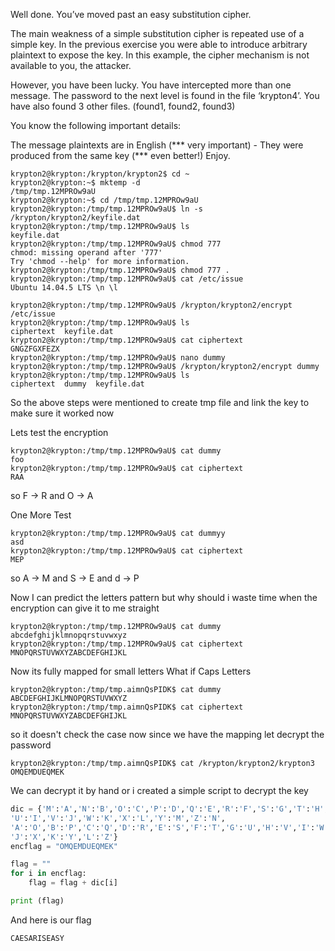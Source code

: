 Well done. You’ve moved past an easy substitution cipher.

The main weakness of a simple substitution cipher is repeated use of a simple key.
In the previous exercise you were able to introduce arbitrary plaintext to expose the key.
In this example, the cipher mechanism is not available to you, the attacker.

However, you have been lucky.
You have intercepted more than one message.
The password to the next level is found in the file ‘krypton4’.
You have also found 3 other files. (found1, found2, found3)

You know the following important details:

The message plaintexts are in English (*** very important) - They were produced from the same key (*** even better!)
Enjoy.

```shell
krypton2@krypton:/krypton/krypton2$ cd ~
krypton2@krypton:~$ mktemp -d
/tmp/tmp.12MPROw9aU
krypton2@krypton:~$ cd /tmp/tmp.12MPROw9aU
krypton2@krypton:/tmp/tmp.12MPROw9aU$ ln -s /krypton/krypton2/keyfile.dat
krypton2@krypton:/tmp/tmp.12MPROw9aU$ ls
keyfile.dat
krypton2@krypton:/tmp/tmp.12MPROw9aU$ chmod 777
chmod: missing operand after '777'
Try 'chmod --help' for more information.
krypton2@krypton:/tmp/tmp.12MPROw9aU$ chmod 777 .
krypton2@krypton:/tmp/tmp.12MPROw9aU$ cat /etc/issue
Ubuntu 14.04.5 LTS \n \l

krypton2@krypton:/tmp/tmp.12MPROw9aU$ /krypton/krypton2/encrypt /etc/issue
krypton2@krypton:/tmp/tmp.12MPROw9aU$ ls
ciphertext  keyfile.dat
krypton2@krypton:/tmp/tmp.12MPROw9aU$ cat ciphertext
GNGZFGXFEZX
krypton2@krypton:/tmp/tmp.12MPROw9aU$ nano dummy
krypton2@krypton:/tmp/tmp.12MPROw9aU$ /krypton/krypton2/encrypt dummy
krypton2@krypton:/tmp/tmp.12MPROw9aU$ ls
ciphertext  dummy  keyfile.dat
```
So the above steps were mentioned to create tmp file and link the key to make sure it worked now 

Lets test the encryption
```
krypton2@krypton:/tmp/tmp.12MPROw9aU$ cat dummy
foo
krypton2@krypton:/tmp/tmp.12MPROw9aU$ cat ciphertext
RAA
```
so F -> R and O -> A

One More Test
```shell
krypton2@krypton:/tmp/tmp.12MPROw9aU$ cat dummyy
asd
krypton2@krypton:/tmp/tmp.12MPROw9aU$ cat ciphertext
MEP
```
so A -> M and S -> E and d -> P 

Now I can predict the letters pattern but why should i waste time when the encryption can give it to me straight 
```shell
krypton2@krypton:/tmp/tmp.12MPROw9aU$ cat dummy
abcdefghijklmnopqrstuvwxyz
krypton2@krypton:/tmp/tmp.12MPROw9aU$ cat ciphertext
MNOPQRSTUVWXYZABCDEFGHIJKL
```
Now its fully mapped for small letters What if Caps Letters
```shell
krypton2@krypton:/tmp/tmp.aimnQsPIDK$ cat dummy
ABCDEFGHIJKLMNOPQRSTUVWXYZ
krypton2@krypton:/tmp/tmp.aimnQsPIDK$ cat ciphertext
MNOPQRSTUVWXYZABCDEFGHIJKL
```
so it doesn't check the case now since we have the mapping let decrypt the password 
```shell
krypton2@krypton:/tmp/tmp.aimnQsPIDK$ cat /krypton/krypton2/krypton3
OMQEMDUEQMEK
```
We can decrypt it by hand or i created a simple script to decrypt the key

```python
dic = {'M':'A','N':'B','O':'C','P':'D','Q':'E','R':'F','S':'G','T':'H',
'U':'I','V':'J','W':'K','X':'L','Y':'M','Z':'N',
'A':'O','B':'P','C':'Q','D':'R','E':'S','F':'T','G':'U','H':'V','I':'W',
'J':'X','K':'Y','L':'Z'}
encflag = "OMQEMDUEQMEK"

flag = ""
for i in encflag:
    flag = flag + dic[i]

print (flag)
```
And here is our flag
```shell
CAESARISEASY
```

